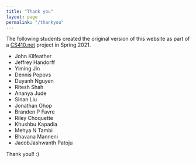 ```yaml
---
title: "Thank you"
layout: page
permalink: "/thankyou"
---
```


The following students created the original version of this website as part of a <a href="https://cs410.net" target=_blank>CS410.net</a> project in Spring 2021.

* John Kilfeather
* Jeffrey Handorff
* Yiming Jin
* Dennis Popovs
* Duyanh Nguyen
* Ritesh Shah
* Ananya Jude
* Sinan Liu
* Jonathan Ohop
* Branden P Favre
* Riley Choquette
* Khushbu Kapadia
* Mehya N Tambi
* Bhavana Manneni
* JacobJashwanth Patoju

Thank you!! :)
